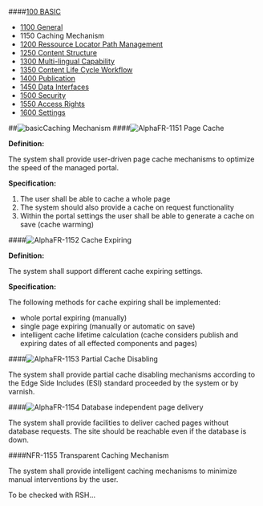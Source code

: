 ####[100 BASIC](https://github.com/massiveart/sulu-docs/tree/master/system-requirements/100-basic "100 BASIC")

* [1100 General](https://github.com/massiveart/sulu-docs/tree/master/system-requirements/100-basic/1100_general.md "1100 General")
* 1150 Caching Mechanism
* [1200 Ressource Locator Path Management](https://github.com/massiveart/sulu-docs/tree/master/system-requirements/100-basic/1200_rlp.md "1200 Ressource Locator Path Management")
* [1250 Content Structure](https://github.com/massiveart/sulu-docs/tree/master/system-requirements/100-basic/1250_content-structure.md "1250 Content Structure")
* [1300 Multi-lingual Capability](https://github.com/massiveart/sulu-docs/tree/master/system-requirements/100-basic/1300_multi-lingual-capability.md "1300 Multi-lingual Capability")
* [1350 Content Life Cycle Workflow](https://github.com/massiveart/sulu-docs/tree/master/system-requirements/100-basic/1350_clc.md "1350 Content Life Cycle Workflow")
* [1400 Publication](https://github.com/massiveart/sulu-docs/tree/master/system-requirements/100-basic/1400_publication.md "1400 Publication")
* [1450 Data Interfaces](https://github.com/massiveart/sulu-docs/tree/master/system-requirements/100-basic/1450_data-interfaces.md "1450 Data Interfaces")
* [1500 Security](https://github.com/massiveart/sulu-docs/tree/master/system-requirements/100-basic/1500_security.md "1500 Security")
* [1550 Access Rights](https://github.com/massiveart/sulu-docs/tree/master/system-requirements/100-basic/1550_access-rights.md "1550 Access Rights")
* [1600 Settings](https://github.com/massiveart/sulu-docs/tree/master/system-requirements/100-basic/1600_settings.md "1600 Settings")



##![basic](https://raw.github.com/massiveart/sulu-docs/master/system-requirements/images/basic.png)Caching Mechanism
####![Alpha](https://raw.github.com/massiveart/sulu-docs/master/system-requirements/images/alpha.png)FR-1151 Page Cache

**Definition:**

The system shall provide user-driven page cache mechanisms to optimize the speed of the managed portal.

**Specification:**

1. The user shall be able to cache a whole page
1. The system should also provide a cache on request functionality
1. Within the portal settings the user shall be able to generate a cache on save (cache warming)


####![Alpha](https://raw.github.com/massiveart/sulu-docs/master/system-requirements/images/alpha.png)FR-1152 Cache Expiring

**Definition:**

The system shall support different cache expiring settings.

**Specification:**

The following methods for cache expiring shall be implemented:
* whole portal expiring (manually)
* single page expiring (manually or automatic on save)
* intelligent cache lifetime calculation (cache considers publish and expiring dates of all effected components and pages)

####![Alpha](https://raw.github.com/massiveart/sulu-docs/master/system-requirements/images/alpha.png)FR-1153 Partial Cache Disabling

The system shall provide partial cache disabling mechanisms according to the Edge Side Includes (ESI) standard proceeded by the system or by varnish. 

####![Alpha](https://raw.github.com/massiveart/sulu-docs/master/system-requirements/images/alpha.png)FR-1154 Database independent page delivery  

The system shall provide facilities to deliver cached pages without database requests. The site should be reachable even if the database is down. 

####NFR-1155  Transparent Caching Mechanism

The system shall provide intelligent caching mechanisms to minimize manual interventions by the user.

To be checked with RSH…

